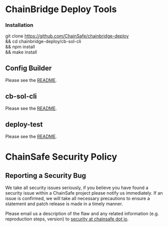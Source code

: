 # ChainBridge Deploy Tools

### Installation

git clone https://github.com/ChainSafe/chainbridge-deploy \
&& cd chainbridge-deploy/cb-sol-cli \
&& npm install \
&& make install

## Config Builder

Please see the [README](/cfgBuilder/README.md).

## cb-sol-cli

Please see the [README](/cb-sol-cli/README.md).

## deploy-test

Please see the [README](/deploy-test/README.md).

# ChainSafe Security Policy

## Reporting a Security Bug

We take all security issues seriously, if you believe you have found a security issue within a ChainSafe
project please notify us immediately. If an issue is confirmed, we will take all necessary precautions 
to ensure a statement and patch release is made in a timely manner.

Please email us a description of the flaw and any related information (e.g. reproduction steps, version) to
[security at chainsafe dot io](mailto:security@chainsafe.io).
